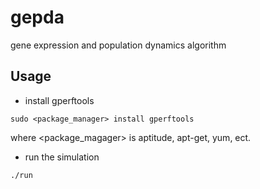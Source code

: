 gepda
=====

gene expression and population dynamics algorithm

Usage
----
* install gperftools

`sudo <package_manager> install gperftools`

where <package_magager> is aptitude, apt-get, yum, ect.

* run the simulation

`./run`
